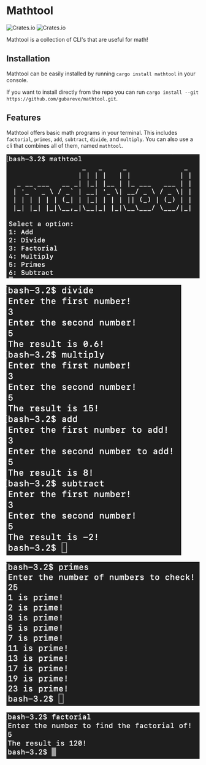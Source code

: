 # Mathtool

![Crates.io](https://img.shields.io/crates/v/mathtool)
![Crates.io](https://img.shields.io/crates/l/mathtool)

Mathtool is a collection of CLI's that are useful for math!

## Installation

Mathtool can be easily installed by running `cargo install mathtool` in your console.

If you want to install directly from the repo you can run `cargo install --git https://github.com/gubareve/mathtool.git`.

## Features

Mathtool offers basic math programs in your terminal. This includes `factorial`, `primes`, `add`, `subtract`, `divide`, and `multiply`. You can also use a cli that combines all of them, named `mathtool`.

![Mathtool](https://raw.githubusercontent.com/gubareve/mathtool/master/images/mathtool.png)

![Basics](https://raw.githubusercontent.com/gubareve/mathtool/master/images/basics.png)

![Basics](https://raw.githubusercontent.com/gubareve/mathtool/master/images/primes.png)

![Basics](https://raw.githubusercontent.com/gubareve/mathtool/master/images/factorial.png)

